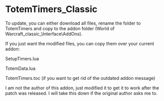 # TotemTimers_Classic

To update, you can either download all files, rename the folder to TotemTimers and copy to the addon folder (World of Warcraft\_classic_\Interface\AddOns).

If you just want the modified files, you can copy them over your current addon:

  SetupTimers.lua
  
  TotemData.lua
  
  TotemTimers.toc (if you want to get rid of the outdated addon message)
  
  
I am not the author of this addon, just modified it to get it to work after the patch was released.  I will take this down if the original author asks me to.
